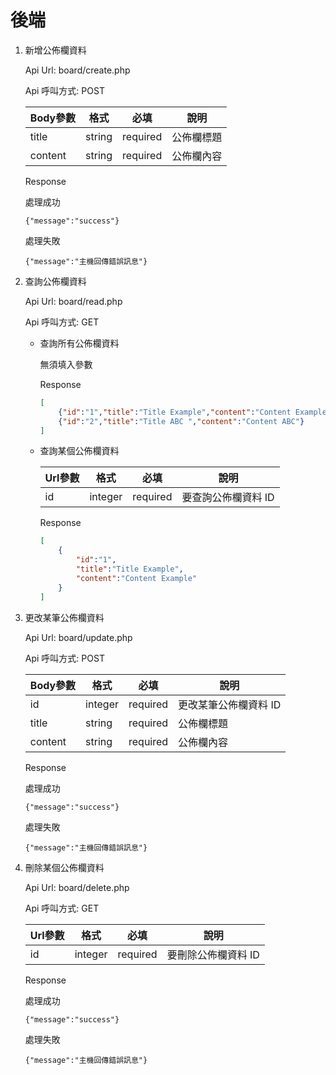 # 後端

1. 新增公佈欄資料

    Api Url: board/create.php

    Api 呼叫方式: POST

    |Body參數|格式|必填|說明|
    |-|-|-|-|
    |title|string|required|公佈欄標題|
    |content|string|required|公佈欄內容|

    Response
    
    處理成功
    
    `{"message":"success"}`
    
    處理失敗
    
    `{"message":"主機回傳錯誤訊息"}`
    
2. 查詢公佈欄資料
    
    Api Url: board/read.php

    Api 呼叫方式: GET
    
    - 查詢所有公佈欄資料
    
        無須填入參數
        
        Response
        
        ```json
        [
            {"id":"1","title":"Title Example","content":"Content Example"},
            {"id":"2","title":"Title ABC ","content":"Content ABC"}
        ]
        ```
    
    - 查詢某個公佈欄資料
    
        |Url參數|格式|必填|說明|
        |-|-|-|-|
        |id|integer|required|要查詢公佈欄資料 ID|
        
        Response
        
        ```json
        [
            {
                "id":"1",
                "title":"Title Example",
                "content":"Content Example"
            }
        ]
        ```
 
3. 更改某筆公佈欄資料

    Api Url: board/update.php

    Api 呼叫方式: POST
    
    |Body參數|格式|必填|說明|
    |-|-|-|-|
    |id|integer|required|更改某筆公佈欄資料 ID|
    |title|string|required|公佈欄標題|
    |content|string|required|公佈欄內容|
    
    Response
    
    處理成功
    
    `{"message":"success"}`
    
    處理失敗
    
    `{"message":"主機回傳錯誤訊息"}`

4. 刪除某個公佈欄資料

    Api Url: board/delete.php

    Api 呼叫方式: GET
    
    |Url參數|格式|必填|說明|
    |-|-|-|-|
    |id|integer|required|要刪除公佈欄資料 ID|
    
    Response
    
    處理成功
    
    `{"message":"success"}`
    
    處理失敗
    
    `{"message":"主機回傳錯誤訊息"}`
